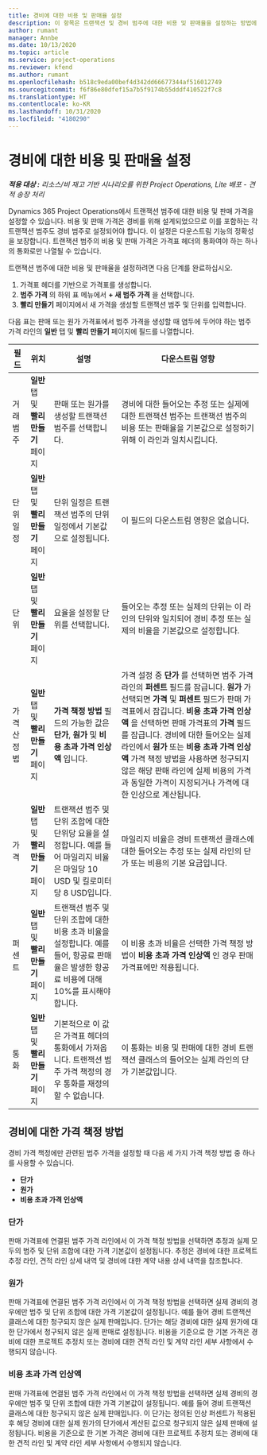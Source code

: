 ```yaml
---
title: 경비에 대한 비용 및 판매율 설정
description: 이 항목은 트랜잭션 및 경비 범주에 대한 비용 및 판매율을 설정하는 방법에 대한 정보를 제공합니다.
author: rumant
manager: Annbe
ms.date: 10/13/2020
ms.topic: article
ms.service: project-operations
ms.reviewer: kfend
ms.author: rumant
ms.openlocfilehash: b518c9eda00bef4d342dd66677344af516012749
ms.sourcegitcommit: f6f86e80dfef15a7b5f9174b55dddf410522f7c8
ms.translationtype: HT
ms.contentlocale: ko-KR
ms.lasthandoff: 10/31/2020
ms.locfileid: "4180290"
---
```

# <a name="set-up-cost-and-sales-rates-for-expenses"></a>경비에 대한 비용 및 판매율 설정

_**적용 대상 :** 리소스/비 재고 기반 시나리오를 위한 Project Operations, Lite 배포 - 견적 송장 처리_

Dynamics 365 Project Operations에서 트랜잭션 범주에 대한 비용 및 판매 가격을 설정할 수 있습니다. 비용 및 판매 가격은 경비를 위해 설계되었으므로 이를 포함하는 각 트랜잭션 범주도 경비 범주로 설정되어야 합니다. 이 설정은 다운스트림 기능의 정확성을 보장합니다. 트랜잭션 범주의 비용 및 판매 가격은 가격표 헤더의 통화여야 하는 하나의 통화로만 나열될 수 있습니다.

트랜잭션 범주에 대한 비용 및 판매율을 설정하려면 다음 단계를 완료하십시오. 

1. 가격표 헤더를 기반으로 가격표를 생성합니다. 
2. **범주 가격** 의 하위 표 메뉴에서 **+ 새 범주 가격** 을 선택합니다. 
3. **빨리 만들기** 페이지에서 새 가격을 생성할 트랜잭션 범주 및 단위를 입력합니다.

다음 표는 판매 또는 원가 가격표에서 범주 가격을 생성할 때 염두에 두어야 하는 범주 가격 라인의 **일반** 탭 및 **빨리 만들기** 페이지에 필드를 나열합니다.

| 필드 | 위치 | 설명 | 다운스트림 영향 |
| --- | --- | --- | --- |
| 거래 범주 | **일반** 탭 및 **빨리 만들기** 페이지 | 판매 또는 원가를 생성할 트랜잭션 범주를 선택합니다. | 경비에 대한 들어오는 추정 또는 실제에 대한 트랜잭션 범주는 트랜잭션 범주의 비용 또는 판매율을 기본값으로 설정하기 위해 이 라인과 일치시킵니다. |
| 단위 일정 | **일반** 탭 및 **빨리 만들기** 페이지 | 단위 일정은 트랜잭션 범주의 단위 일정에서 기본값으로 설정됩니다. | 이 필드의 다운스트림 영향은 없습니다. |
| 단위 | **일반** 탭 및 **빨리 만들기** 페이지 | 요율을 설정할 단위를 선택합니다. | 들어오는 추정 또는 실제의 단위는 이 라인의 단위와 일치되어 경비 추정 또는 실제의 비율을 기본값으로 설정합니다. |
| 가격 산정법 | **일반** 탭 및 **빨리 만들기** 페이지 | **가격 책정 방법** 필드의 가능한 값은 **단가**, **원가** 및 **비용 초과 가격 인상액** 입니다. | 가격 설정 중 **단가** 를 선택하면 범주 가격 라인의 **퍼센트** 필드를 잠급니다. **원가** 가 선택되면 **가격** 및 **퍼센트** 필드가 판매 가격표에서 잠깁니다. **비용 초과 가격 인상액** 을 선택하면 판매 가격표의 **가격** 필드를 잠급니다. 경비에 대한 들어오는 실제 라인에서 **원가** 또는 **비용 초과 가격 인상액** 가격 책정 방법을 사용하면 청구되지 않은 해당 판매 라인에 실제 비용의 가격과 동일한 가격이 지정되거나 가격에 대한 인상으로 계산됩니다. |
| 가격 | **일반** 탭 및 **빨리 만들기** 페이지 | 트랜잭션 범주 및 단위 조합에 대한 단위당 요율을 설정합니다. 예를 들어 마일리지 비율은 마일당 10 USD 및 킬로미터당 8 USD입니다. | 마일리지 비율은 경비 트랜잭션 클래스에 대한 들어오는 추정 또는 실제 라인의 단가 또는 비용의 기본 요금입니다.|
| 퍼센트 | **일반** 탭 및 **빨리 만들기** 페이지 | 트랜잭션 범주 및 단위 조합에 대한 비용 초과 비율을 설정합니다. 예를 들어, 항공료 판매율은 발생한 항공료 비용에 대해 10%를 표시해야 합니다. | 이 비용 초과 비율은 선택한 가격 책정 방법이 **비용 초과 가격 인상액** 인 경우 판매 가격표에만 적용됩니다. |
| 통화 | **일반** 탭 및 **빨리 만들기** 페이지 | 기본적으로 이 값은 가격표 헤더의 통화에서 가져옵니다. 트랜잭션 범주 가격 책정의 경우 통화를 재정의할 수 없습니다. | 이 통화는 비용 및 판매에 대한 경비 트랜잭션 클래스의 들어오는 실제 라인의 단가 기본값입니다. |

## <a name="pricing-methods-for-expenses"></a>경비에 대한 가격 책정 방법

경비 가격 책정에만 관련된 범주 가격을 설정할 때 다음 세 가지 가격 책정 방법 중 하나를 사용할 수 있습니다.

- **단가**
- **원가**
- **비용 초과 가격 인상액**

### <a name="price-per-unit"></a>단가
판매 가격표에 연결된 범주 가격 라인에서 이 가격 책정 방법을 선택하면 추정과 실제 모두의 범주 및 단위 조합에 대한 가격 기본값이 설정됩니다. 추정은 경비에 대한 프로젝트 추정 라인, 견적 라인 상세 내역 및 경비에 대한 계약 내용 상세 내역을 참조합니다.

### <a name="at-cost"></a>원가
판매 가격표에 연결된 범주 가격 라인에서 이 가격 책정 방법을 선택하면 실제 경비의 경우에만 범주 및 단위 조합에 대한 가격 기본값이 설정됩니다. 예를 들어 경비 트랜잭션 클래스에 대한 청구되지 않은 실제 판매입니다. 단가는 해당 경비에 대한 실제 원가에 대한 단가에서 청구되지 않은 실제 판매로 설정됩니다. 비용을 기준으로 한 기본 가격은 경비에 대한 프로젝트 추정치 또는 경비에 대한 견적 라인 및 계약 라인 세부 사항에서 수행되지 않습니다.

### <a name="markup-over-cost"></a>비용 초과 가격 인상액
판매 가격표에 연결된 범주 가격 라인에서 이 가격 책정 방법을 선택하면 실제 경비의 경우에만 범주 및 단위 조합에 대한 가격 기본값이 설정됩니다. 예를 들어 경비 트랜잭션 클래스에 대한 청구되지 않은 실제 판매입니다. 이 단가는 정의된 인상 퍼센트가 적용된 후 해당 경비에 대한 실제 원가의 단가에서 계산된 값으로 청구되지 않은 실제 판매에 설정됩니다. 비용을 기준으로 한 기본 가격은 경비에 대한 프로젝트 추정치 또는 경비에 대한 견적 라인 및 계약 라인 세부 사항에서 수행되지 않습니다.
